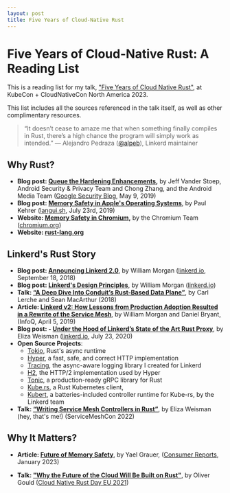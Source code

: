 ```yaml
---
layout: post
title: Five Years of Cloud-Native Rust
---
```


# Five Years of Cloud-Native Rust: A Reading List

This is a reading list for my talk, ["Five Years of Cloud Native Rust"](https://kccncna2023.sched.com/event/1R2qn/five-years-of-cloud-native-rust-eliza-weisman-buoyant-inc), at KubeCon + CloudNativeCon North America 2023.

This list includes all the sources referenced in the talk itself, as well as other complimentary resources.

> “It doesn’t cease to amaze me that when something finally compiles in Rust, there’s a high chance the program will simply work as intended.”
>  — Alejandro Pedraza ([@alpeb](https://github.com/alpeb)), Linkerd maintainer

## Why Rust?

- **Blog post: [Queue the Hardening Enhancements](https://security.googleblog.com/2019/05/queue-hardening-enhancements.html),** by Jeff Vander Stoep, Android Security & Privacy Team and Chong Zhang, and the Android Media Team ([Google Security Blog](https://security.googleblog.com/), May 9, 2019)
- **Blog post: [Memory Safety in Apple's Operating Systems](https://langui.sh/2019/07/23/apple-memory-safety/)**, by Paul Kehrer ([langui.sh](https://langui.sh/), July 23rd, 2019)
- **Website: [Memory Safety in Chromium](https://www.chromium.org/Home/chromium-security/memory-safety/),** by the Chromium Team ([chromium.org](https://www.chromium.org))
- **Website: [rust-lang.org](https://www.rust-lang.org/)**

## Linkerd's Rust Story

- **Blog post: [Announcing Linkerd 2.0](https://linkerd.io/2018/09/18/announcing-linkerd-2-0/)**, by William Morgan ([linkerd.io](https://linkerd.io/blog), September 18, 2018)
- **Blog post: [Linkerd's Design Principles](https://linkerd.io/2019/04/29/linkerd-design-principles/)**, by William Morgan ([linkerd.io](https://linkerd.io/blog))
- **Talk: [“A Deep Dive Into Conduit’s Rust-Based Data Plane”](https://youtu.be/ig-I1641Gdk?si=PmQH92QQlSBfc4bo)**, by Carl Lerche and Sean MacArthur (2018)
- **Article: [Linkerd v2: How Lessons from Production Adoption Resulted in a Rewrite of the Service Mesh](https://www.infoq.com/articles/linkerd-v2-production-adoption/)**, by William Morgan and Daniel Bryant, (InfoQ, April 5, 2019)
- **Blog post: - [Under the Hood of Linkerd’s State of the Art Rust Proxy](https://linkerd.io/2020/07/23/under-the-hood-of-linkerds-state-of-the-art-rust-proxy-linkerd2-proxy)**, by Eliza Weisman ([linkerd.io](https://linkerd.io/blog), July 23, 2020)
- **Open Source Projects**:
	- [Tokio](https://tokio.rs/), Rust's async runtime
	- [Hyper](https://hyper.rs), a fast, safe, and correct HTTP implementation
	- [Tracing](https://tokio.rs/tokio/topics/tracing), the async-aware logging library I created for Linkerd
	- [H2](https://github.com/hyperium/h2), the HTTP/2 implementation used by Hyper
	- [Tonic](https://github.com/hyperium/tonic), a production-ready gRPC library for Rust
	- [Kube.rs](https://kube.rs/), a Rust Kubernetes client,
	- [Kubert](https://crates.io/crates/kubert), a batteries-included controller runtime for Kube-rs, by the Linkerd team
- **Talk: [“Writing Service Mesh Controllers in Rust”](https://youtu.be/ONkWwoJoF3I)**, by Eliza Weisman (hey, that's me!) (ServiceMeshCon 2022)

## Why It Matters?

- **Article: [Future of Memory Safety](https://advocacy.consumerreports.org/research/report-future-of-memory-safety/)**, by Yael Grauer, ([Consumer Reports](https://advocacy.consumerreports.org/), January 2023)
* **Talk: ["Why the Future of the Cloud Will Be Built on Rust"](https://buoyant.io/media/why-the-future-of-the-cloud-will-be-built-on-rust)**, by Oliver Gould ([Cloud Native Rust Day EU 2021](https://www.youtube.com/playlist?list=PLj6h78yzYM2MKPAas7pxIvueTbwFqVRCX))